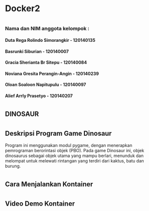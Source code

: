 # Docker2
#
### Nama dan NIM anggota kelompok :
#### Duta Rega Rolindo Simorangkir - 120140135
#### Basrunki Siburian - 120140007 
#### Gracia Sherianta Br Sitepu - 120140084
#### Noviana Gresita Perangin-Angin - 120140239
#### Oloan Soaloon Napitupulu - 120140097
#### Alief Arrly Prasetyo - 120140207
#
## DINOSAUR
#
## Deskripsi Program Game Dinosaur
Program ini menggunakan modul pygame, dengan menerapkan pemrograman berorintasi objek (PBO). Pada game Dinosaur ini, objek dinosaurus sebagai objek utama yang mampu berlari, menunduk dan melompat untuk melewati rintangan yang terdiri dari kaktus, batu dan burung. 
#
## Cara Menjalankan Kontainer


#
## Video Demo Kontainer
